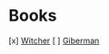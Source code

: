 # Books

[x] [Witcher](https://www.labirint.ru/books/817852/)
[ ] [Giberman](https://www.labirint.ru/books/879097/)

